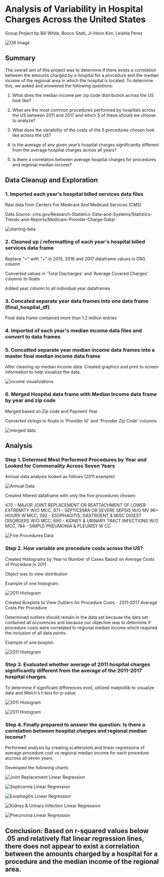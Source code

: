 # Analysis of Variability in Hospital Charges Across the United States

Group Project by Bill White, Bosco Sitati, Ji-Heon Kim, Leishla Perez

![OR Image](Images/Operating_Room.png)

## Summary

The overall aim of this project was to determine if there exists a correlation between the amounts charged by a hospital for a procedure and the median income of the regional area in which the hospital is located. To determine this, we asked and answered the following questions:

1) What does the median income per zip code distribution across the US look like?

2) What are the most common procedures performed by hospitals across the US between 2011 and 2017 and which 5 of these should we choose to analyze?

3) What does the variability of the costs of the 5 procedures chosen look like across the US?

4) Is the average of any given year’s hospital charges significantly different from the average hospital charges across all years?

5) Is there a correlation between average hospital charges for procedures and regional median income?

## Data Cleanup and Exploration

### 1. Imported each year's hospital billed services data files

Raw data from Centers For Medicare And Medicaid Services (CMS)

Data Source:
cms.gov/Research-Statistics-Data-and-Systems/Statistics-Trends-and-Reports/Medicare-Provider-Charge-Data/

![starting data](Images/Starting_Data.PNG)

### 2. Cleaned up / reformatting of each year's hospital billed services data frame

Replace ">" with "+" in 2015, 2016 and 2017 dataframe values in DRG column 

Converted values in 'Total Discharges' and 'Average Covered Charges' columns to floats

Added year column to all individual year dataframes

### 3. Concated separate year data frames into one data frame (final_hospital_df)

Final data frame contained more than 1.2 million entries

### 4. Imported of each year's median income data files and convert to data frames

### 5. Concatted separate year median income data frames into a master final median income data frame

After cleaning up median income data. Created graphics and print to screen information to help visualize the data.

![income visualizations](Images/Income_Visualizations.PNG)

### 6. Merged Hospital data frame with Median Income data frame by year and zip code

Merged based on Zip code and Payment Year

Converted strings to floats in 'Provider Id' and 'Provider Zip Code' columns

![merged data](Images/Merged_Data.PNG)

## Analysis

### Step 1. Determed Most Performed Procedures by Year and Looked for Commonality Across Seven Years

Annual data analysis looked as follows (2011 example):

![Annual Data](Images/2011_Top_8_Procedures.PNG)

Created filtered dataframe with only the five procedures chosen:

470 - MAJOR JOINT REPLACEMENT OR REATTACHMENT OF LOWER EXTREMITY W/O MCC,
871 - SEPTICEMIA OR SEVERE SEPSIS W/O MV 96+ HOURS W MCC,
392 - ESOPHAGITIS, GASTROENT & MISC DIGEST DISORDERS W/O MCC,
690 - KIDNEY & URINARY TRACT INFECTIONS W/O MCC,
194 - SIMPLE PNEUMONIA & PLEURISY W CC

![Five Procedures Data](Images/Chosen_Procedures_DF.PNG)

### Step 2. How variable are procedure costs across the US?

Created Histograms by Year to Number of Cases Based on Average Costs of Procedure in 2011

Object was to view distribution

Example of one histogram:

![2011 Histogram](Images/2011_Joint_Replacement_Histogram.PNG)

Created Boxplots to View Outliers for Procedure Costs - 2011-2017 Average Costs Per Procedure

Determined outliers should remain in the data set because the data set contained all occurences and because our objective was to determine if procedure costs were correlated to regional median income which required the inclusion of all data points.

Example of one boxplot:

![2011 Histogram](Images/Box_Plot.PNG)

### Step 3. Evaluated whether average of 2011 hospital charges significantly different from the average of the 2011-2017 hospital charges.

To determine if significant differences exist, utilized matplotlib to visualize data and Welch's t-test for p-value

![2011 Histogram](Images/Population_Dispersion.PNG)

![2011 Histogram](Images/Welch_Ttest.PNG)

### Step 4. Finally prepared to answer the question: Is there a correlation between hospital charges and regional median income?

Performed analysis by creating scatterplots and linear regressions of average procedure cost vs regional median income for each procedure accross all seven years.

Developed the following charts:

![Joint Replacement Linear Regression](Images/Joint_Replacement.PNG)

![Septicemia Linear Regression](Images/Septicemia.PNG)

![Esophagitis Linear Regression](Images/Esophagitis.PNG)

![Kidney & Urinary Infection Linear Regression](Images/Kidney_Urinary.PNG)

![Pneumonia Linear Regression](Images/Pneumonia.PNG)

## Conclusion: Based on r-squared values below .05 and relatively flat linear regression lines, there does not appear to exist a correlation between the amounts charged by a hospital for a procedure and the median income of the regional area.

